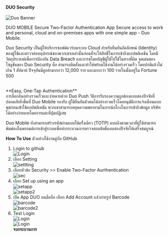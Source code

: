 **DUO Security**<br>
<br>![Duo Banner](/DUO_SEC/duo_security_banner.jpg)<br>


DUO MOBILE
Secure Two-Factor Authentication App
Secure access to work and personal, cloud and on-premises apps with one simple app - Duo Mobile.

  Duo Security เป็นผู้ให้บริการซอฟต์แวร์บนระบบ Cloud สำหรับยืนยันอัตลักษณ์ (Identity) ของผู้ใช้และตรวจสอบอุปกรณ์ของพวกเขาเหล่านั้นก่อนที่จะให้สิทธิ์ในการเข้าถึงแอปพลิเคชัน โดยมีวัตถุประสงค์เพื่อการป้องกัน Data Breach และการขโมยบัญชีผู้ใช้ไปใช้ในทางที่ผิด จุดเด่นของโซลูชันของ Duo Security คือ สามารถติดตั้งและทำให้พร้อมใช้งานได้อย่างรวดเร็ว โดยปกติแล้วไม่เกิน 1 สัปดาห์ ปัจจุบันมีลูกค้ามากกว่า 12,000 ราย และมากกว่า 100 รายในนั้นอยู่ใน Fortune 500


<br>
**Easy, One-Tap Authentication**<br>
   การล็อกอินอย่างรวดเร็วและง่ายดายด้วย Duo Push วิธีการรับรองความถูกต้องแบบสองปัจจัยที่ปลอดภัยยิ่งขึ้นที่ Duo Mobile รองรับ ผู้ใช้ยืนยันตัวตนได้อย่างรวดเร็วโดยอนุมัติการแจ้งเตือนแบบพุชก่อนเข้าใช้แอปพลิเคชัน พวกเขาสามารถหยุดความพยายามในการฉ้อโกงในการเข้าถึงข้อมูล บริษัท ได้อย่างง่ายดายโดยการแตะที่ปุ่มปฏิเสธ

  Duo Mobile ยังสามารถสร้างรหัสผ่านแบบใช้ครั้งเดียว (TOTP) แบบอิงตามเวลาที่ผู้ใช้สามารถพิมพ์ลงในพรอมต์การเข้าสู่ระบบเพื่อทำกระบวนการตรวจสอบสิทธิ์แบบสองปัจจัยให้เสร็จสมบูรณ์
<br>

**How To Use**
ตัวอย่างใช้งานคู่กับ GitHub
1. Login to github<br>
![Login](/DUO_SEC/github_login.jpg)<br>
2. เลือก Setting<br>
![settting](/DUO_SEC/github_set.jpg)<br>
3. เลือกหัวข้อ Security >> Enable Two-Factor Aurthentication<br>
![sec](/DUO_SEC/github_sec.jpg)<br>
4. เลือก Set up using an app<br>
![setapp](/DUO_SEC/github_set_app.jpg)<br>
![setapp2](/DUO_SEC/github_set_app2.jpg)<br>
5. เปิด App DUO บนมือถือ เลือก Add Account แล้วถ่ายรูป Barcode<br>
![barcode](/DUO_SEC/github_set_app2.jpg)<br>
![barcode2](/DUO_SEC/IMG_0044.jpg)<br>
6. Test Login<br>
![Login](/DUO_SEC/github_login.jpg)<br>
![Login](/DUO_SEC/IMG_0045.jpg)<br>
**จบกระบวนการ**
